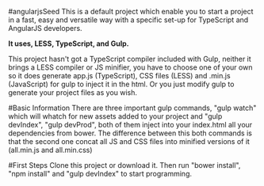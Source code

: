 #angularjsSeed
This is a default project which enable you to start a project in a fast, easy and versatile way with a specific set-up for 
TypeScript and AngularJS developers. 

**It uses, LESS, TypeScript, and Gulp.**

This project hasn't got a TypeScript compiler included with Gulp, neither it brings a LESS compiler or JS minifier, 
you have to choose one of your own so it does generate app.js (TypeScript), CSS files (LESS) and .min.js (JavaScript) 
for gulp to inject it in the html. Or you just modify gulp  to generate your project files as you wish. 

#Basic Information
There are three important gulp commands, "gulp watch" which will whatch for new assets added to your project and "gulp devIndex",
"gulp devProd", both of them inject into your index.html all your dependencies from bower. The difference between this
both commands is that the second one concat all JS and CSS files into minified versions of it (all.min.js and all.min.css)

#First Steps
Clone this project or download it. 
Then run "bower install", "npm install" and "gulp devIndex" to start programming.